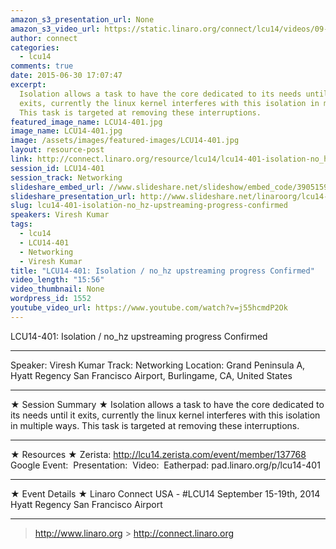 ```yaml
---
amazon_s3_presentation_url: None
amazon_s3_video_url: https://static.linaro.org/connect/lcu14/videos/09-18-Thursday/LCU14-401-%20Isolation%20-%20no_hz%20upstreaming%20progress%20Confirmed.mp4
author: connect
categories:
  - lcu14
comments: true
date: 2015-06-30 17:07:47
excerpt:
  Isolation allows a task to have the core dedicated to its needs until it
  exits, currently the linux kernel interferes with this isolation in multiple ways.
  This task is targeted at removing these interruptions.
featured_image_name: LCU14-401.jpg
image_name: LCU14-401.jpg
image: /assets/images/featured-images/LCU14-401.jpg
layout: resource-post
link: http://connect.linaro.org/resource/lcu14/lcu14-401-isolation-no_hz-upstreaming-progress-confirmed/
session_id: LCU14-401
session_track: Networking
slideshare_embed_url: //www.slideshare.net/slideshow/embed_code/39051597
slideshare_presentation_url: http://www.slideshare.net/linaroorg/lcu14-401-isolation-no-hz-upstreaming-progress
slug: lcu14-401-isolation-no_hz-upstreaming-progress-confirmed
speakers: Viresh Kumar
tags:
  - lcu14
  - LCU14-401
  - Networking
  - Viresh Kumar
title: "LCU14-401: Isolation / no_hz upstreaming progress Confirmed"
video_length: "15:56"
video_thumbnail: None
wordpress_id: 1552
youtube_video_url: https://www.youtube.com/watch?v=j55hcmdP2Ok
---
```


LCU14-401: Isolation / no_hz upstreaming progress Confirmed

---

Speaker: Viresh Kumar
Track: Networking
Location: Grand Peninsula A, Hyatt Regency San Francisco Airport, Burlingame, CA, United States

---

★ Session Summary ★
Isolation allows a task to have the core dedicated to its needs until it exits, currently the linux kernel interferes with this isolation in multiple ways. This task is targeted at removing these interruptions.

---

★ Resources ★
Zerista: http://lcu14.zerista.com/event/member/137768
Google Event: 
Presentation: 
Video: 
Eatherpad: pad.linaro.org/p/lcu14-401

---

★ Event Details ★
Linaro Connect USA - #LCU14
September 15-19th, 2014
Hyatt Regency San Francisco Airport

---

> http://www.linaro.org > http://connect.linaro.org
